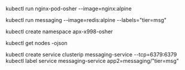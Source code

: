 kubectl run nginx-pod-osher --image=nginx:alpine

kubectl run messaging --image=redis:alpine --labels="tier=msg"

kubectl create namespace apx-x998-osher

kubectl get nodes -ojson 

kubectl create service clusterip messaging-service --tcp=6379:6379 
kubectl label service  messaging-service app2=messaging/"tier=msg"

 
